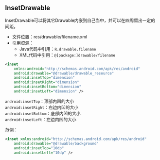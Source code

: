 ## InsetDrawable
InsetDrawable可以将其它Drawable内嵌到自己当中，并可以在四周留出一定的间距。<br>

* 文件位置：res/drawable/filename.xml
* 引用资源：
  * Java代码中引用：`R.drawable.filename`
  * XML代码中引用：`@[package:]drawable/filename`
  
``` xml
<inset
    xmlns:android="http://schemas.android.com/apk/res/android"
    android:drawable="@drawable/drawable_resource"
    android:insetTop="dimension"
    android:insetRight="dimension"
    android:insetBottom="dimension"
    android:insetLeft="dimension" />
```

`android:insetTop`：顶部内凹的大小<br>
`android:insetRight`：右边内凹的大小<br>
`android:insetBottom`：底部内凹的大小<br>
`android:insetLeft`：左边内凹的大小<br>

范例：
``` xml
<inset xmlns:android="http://schemas.android.com/apk/res/android"
    android:drawable="@drawable/background"
    android:insetTop="10dp"
    android:insetLeft="10dp" />
```

